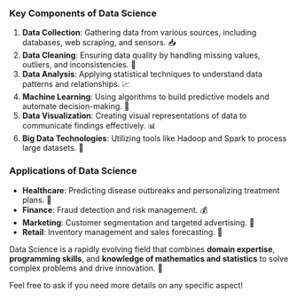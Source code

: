 
### Key Components of Data Science

1. **Data Collection**: Gathering data from various sources, including databases, web scraping, and sensors. 📥
2. **Data Cleaning**: Ensuring data quality by handling missing values, outliers, and inconsistencies. 🧹
3. **Data Analysis**: Applying statistical techniques to understand data patterns and relationships. 📈
4. **Machine Learning**: Using algorithms to build predictive models and automate decision-making. 🤖
5. **Data Visualization**: Creating visual representations of data to communicate findings effectively. 📊
6. **Big Data Technologies**: Utilizing tools like Hadoop and Spark to process large datasets. 💾

### Applications of Data Science

- **Healthcare**: Predicting disease outbreaks and personalizing treatment plans. 🏥
- **Finance**: Fraud detection and risk management. 💰
- **Marketing**: Customer segmentation and targeted advertising. 📢
- **Retail**: Inventory management and sales forecasting. 🛒

Data Science is a rapidly evolving field that combines **domain expertise**, **programming skills**, and **knowledge of mathematics and statistics** to solve complex problems and drive innovation. 🌟

Feel free to ask if you need more details on any specific aspect!
